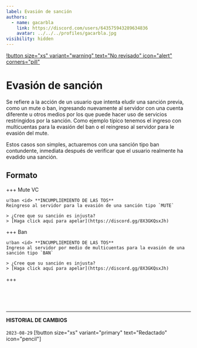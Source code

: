 ```yaml
---
label: Evasión de sanción
authors:
  - name: gacarbla
    link: https://discord.com/users/643575943289634836
    avatar: ../../../profiles/gacarbla.jpg
visibility: hidden
---
```

[!button size="xs" variant="warning" text="No revisado" icon="alert" corners="pill"](../../../info/contenido_sin_revisar/contenido_sin_revisar.md)

# Evasión de sanción
Se refiere a la acción de un usuario que intenta eludir una sanción previa, como un mute o ban, ingresando nuevamente al servidor con una cuenta diferente u otros medios por los que puede hacer uso de servicios restringidos por la sanción. Como ejemplo típico tenemos el ingreso con multicuentas para la evasión del ban o el reingreso al servidor para le evasión del mute.

Estos casos son simples, actuaremos con una sanción tipo ban contundente, inmediata después de verificar que el usuario realmente ha evadido una sanción.

## Formato
+++ Mute VC
```
u!ban <id> **INCUMPLIEMIENTO DE LAS TOS**
Reingreso al servidor para la evasión de una sanción tipo `MUTE`

> ¿Cree que su sanción es injusta?
> [Haga click aquí para apelar](https://discord.gg/8X3GKQsxJh)
```
+++ Ban
```
u!ban <id> **INCUMPLIEMIENTO DE LAS TOS**
Ingreso al servidor por medio de multicuentas para la evasión de una sanción tipo `BAN`

> ¿Cree que su sanción es injusta?
> [Haga click aquí para apelar](https://discord.gg/8X3GKQsxJh)
```
+++

<br><br><br>
** **
**HISTORIAL DE CAMBIOS**<br><br> 
`2023-08-29` [!button size="xs" variant="primary" text="Redactado" icon="pencil"]